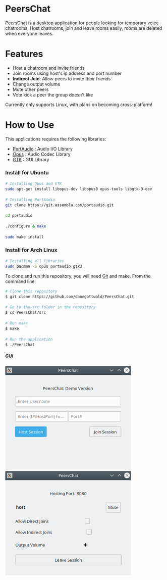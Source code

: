 # PeersChat

PeersChat is a desktop application for people looking for temporary voice chatrooms. Host chatrooms, join and leave rooms easily, rooms are deleted when everyone leaves.

# Features
* Host a chatroom and invite friends
* Join rooms using host's ip address and port number
* **Indirect Join**: Allow peers to invite their friends
* Change output volume
* Mute other peers
* Vote kick a peer the group doesn't like

Currently only supports Linux, with plans on becoming cross-platform!

# How to Use
This applications requires the following libraries:
* [PortAudio](http://www.portaudio.com/) : Audio I/O Library
* [Opus](https://opus-codec.org/) : Audio Codec Library
* [GTK](https://www.gtk.org/) : GUI Library

### Install for Ubuntu
```bash
# Installing Opus and GTK
sudo apt-get install libopus-dev libopus0 opus-tools libgtk-3-dev

# Installing PortAudio
git clone https://git.assembla.com/portaudio.git

cd portaudio

./configure & make

sudo make install
```

### Install for Arch Linux
```bash
# Installing all libraries
sudo pacman -S opus portaudio gtk3
```

To clone and run this repository, you will need [Git](https://git-scm.com/) and make.
From the command line:
```bash
# Clone this repository
$ git clone https://github.com/danegottwald/PeersChat.git

# Go to the src folder in the repository
$ cd PeersChat/src

# Run make
$ make

# Run the application
$ ./PeersChat
```

##### GUI
<p align="left">
	<img src="./Release Documents/images/lobby.png" title="PeersChat Lobby" alt="PeersChat Lobby">
	<img src="./Release Documents/images/room.png" title="PeersChat Room" alt="PeersChat Room">
</p>

